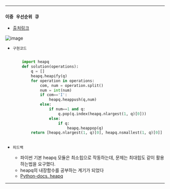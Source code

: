---------------------------------------
### `이중 우선순위 큐` 

  - [출처링크](https://programmers.co.kr/learn/courses/30/lessons/42628)
  

![image](https://user-images.githubusercontent.com/15559593/133281620-7a7016ec-bf68-4e66-9748-cfe17026c9c5.png)


  - `구현코드`

    ```Python
    
        import heapq
        def solution(operations):
            q = []
            heapq.heapify(q)
            for operation in operations:
                com, num = operation.split()
                num = int(num)
                if com=='I':
                    heapq.heappush(q,num)
                else:
                    if num==1 and q:
                        q.pop(q.index(heapq.nlargest(1, q)[0]))            
                    else:
                        if q:
                            heapq.heappop(q)
            return [heapq.nlargest(1, q)[0], heapq.nsmallest(1, q)[0]] if q else [0,0]
            
    ```
    
  - `피드백`

     - 파이썬 기본 heapq 모듈은 최소힙으로 작동하는데, 문제는 최대힙도 같이 활용하는법을 요구했다.
     - heapq의 내장함수를 공부하는 계기가 되었다
     - [Python-docs. heapq](https://docs.python.org/ko/3/library/heapq.html)
---------------------------------------
